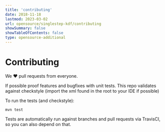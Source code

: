 ```yaml
---
title: 'contributing'
date: 2018-11-18
lastmod: 2023-03-02
url: opensource/singlestep-kdf/contributing
showSummary: false
showTableOfContents: false
type: opensource-additional
---
```

# Contributing

We ❤ pull requests from everyone.

If possible proof features and bugfixes with unit tests.
This repo validates against checkstyle (import the xml found in the root to your IDE if possible)

To run the tests (and checkstyle):

```shell
mvn test
```

Tests are automatically run against branches and pull requests
via TravisCI, so you can also depend on that.
